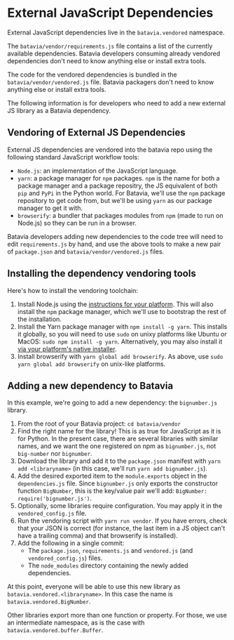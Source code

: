 External JavaScript Dependencies
================================

External JavaScript dependencies live in the `batavia.vendored` namespace. 

The `batavia/vendor/requirements.js` file contains a list of the currently
available dependencies. Batavia developers consuming already vendored
dependencies don't need to know anything else or install extra tools.

The code for the vendored dependencies is bundled in the
`batavia/vendor/vendored.js` file. Batavia packagers don't need to know anything
else or install extra tools.

The following information is for developers who need to add a new external JS
library as a Batavia dependency.


Vendoring of External JS Dependencies
-------------------------------------

External JS dependencies are vendored into the batavia repo using the following
standard JavaScript workflow tools:

  - `Node.js`: an implementation of the JavaScript language.
  - `yarn`: a package manager for `npm` packages. `npm` is the name for both a
     package manager and a package repositry, the JS equivalent of both `pip`
     and `PyPi` in the Python world. For Batavia, we'll use the `npm` package
     repository to get code from, but we'll be using `yarn` as our package
     manager to get it with.
  - `browserify`: a bundler that packages modules from `npm` (made to run on
     Node.js) so they can be run in a browser.

Batavia developers adding new dependencies to the code tree will need to edit
`requirements.js` by hand, and use the above tools to make a new pair of
`package.json` and `batavia/vendor/vendored.js` files.

Installing the dependency vendoring tools
-----------------------------------------

Here's how to install the vendoring toolchain:

  1. Install Node.js using the [instructions for your platform](https://nodejs.org/en/download/package-manager/).
     This will also install the `npm` package manager, which we'll use
     to bootstrap the rest of the installation.
  1. Install the Yarn package manager with `npm install -g yarn`. This installs it
     globally, so you will need to use `sudo` on unixy platforms like Ubuntu or
     MacOS: `sudo npm install -g yarn`. Alternatively, you may also install it 
     [via your platform's native installer](https://yarnpkg.com/en/docs/install).
  1. Install browserify with `yarn global add browserify`. As above, use
     `sudo yarn global add browserify` on unix-like platforms.

Adding a new dependency to Batavia
----------------------------------

In this example, we're going to add a new dependency: the `bignumber.js` library.

1. From the root of your Batavia project: `cd batavia/vendor`
1. Find the right name for the library! This is as true for JavaScript as it is
   for Python. In the present case, there are several libraries with similar names,
   and we want the one registered on npm as `bignumber.js`, not `big-number` nor `bignumber`.
1. Download the library and add it to the `package.json` manifest with `yarn add <libraryname>`
   (in this case, we'll run `yarn add bignumber.js`).
1. Add the desired exported item to the `module.exports` object in the `dependencies.js`
   file. Since `bignumber.js` only exports the constructor function `BigNumber`, this is
   the key/value pair we'll add: `BigNumber: require('bignumber.js')`.
1. Optionally, some libraries require configuration. You may apply it in the `vendored_config.js` file.
1. Run the vendoring script with `yarn run vendor`. If you have errors, check
   that your JSON is correct (for instance, the last item in a JS object can't
   have a trailing comma) and that browserify is installed).
1. Add the following in a single commit:
   - The `package.json`, `requirements.js` and `vendored.js` (and `vendored_config.js`) files.
   - The `node_modules` directory containing the newly added dependencies.

At this point, everyone will be able to use this new library as
`batavia.vendored.<libraryname>`. In this case the name is `batavia.vendored.BigNumber`.

Other libraries export more than one function or property. For those, we use an intermediate
namespace, as is the case with `batavia.vendored.buffer.Buffer`.
